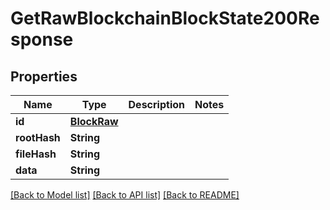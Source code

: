 # GetRawBlockchainBlockState200Response

## Properties
Name | Type | Description | Notes
------------ | ------------- | ------------- | -------------
**id** | [**BlockRaw**](BlockRaw.md) |  | 
**rootHash** | **String** |  | 
**fileHash** | **String** |  | 
**data** | **String** |  | 

[[Back to Model list]](../README.md#documentation-for-models) [[Back to API list]](../README.md#documentation-for-api-endpoints) [[Back to README]](../README.md)


